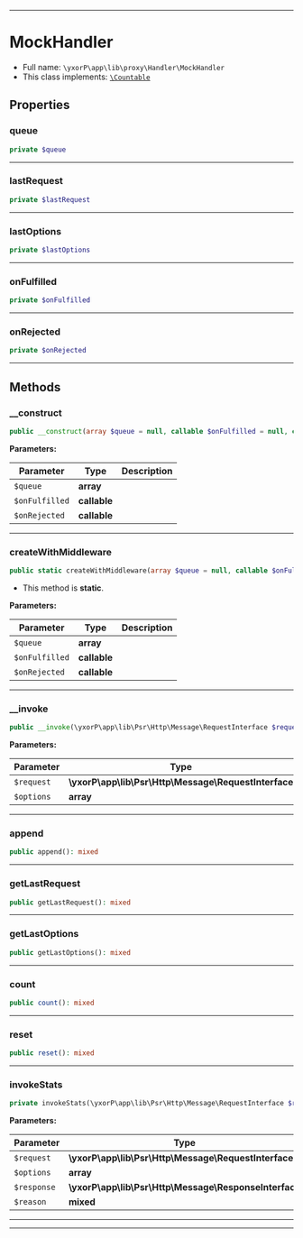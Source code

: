 ***

# MockHandler





* Full name: `\yxorP\app\lib\proxy\Handler\MockHandler`
* This class implements:
[`\Countable`](../../../../../Countable.md)



## Properties


### queue



```php
private $queue
```






***

### lastRequest



```php
private $lastRequest
```






***

### lastOptions



```php
private $lastOptions
```






***

### onFulfilled



```php
private $onFulfilled
```






***

### onRejected



```php
private $onRejected
```






***

## Methods


### __construct



```php
public __construct(array $queue = null, callable $onFulfilled = null, callable $onRejected = null): mixed
```








**Parameters:**

| Parameter | Type | Description |
|-----------|------|-------------|
| `$queue` | **array** |  |
| `$onFulfilled` | **callable** |  |
| `$onRejected` | **callable** |  |




***

### createWithMiddleware



```php
public static createWithMiddleware(array $queue = null, callable $onFulfilled = null, callable $onRejected = null): mixed
```



* This method is **static**.




**Parameters:**

| Parameter | Type | Description |
|-----------|------|-------------|
| `$queue` | **array** |  |
| `$onFulfilled` | **callable** |  |
| `$onRejected` | **callable** |  |




***

### __invoke



```php
public __invoke(\yxorP\app\lib\Psr\Http\Message\RequestInterface $request, array $options): mixed
```








**Parameters:**

| Parameter | Type | Description |
|-----------|------|-------------|
| `$request` | **\yxorP\app\lib\Psr\Http\Message\RequestInterface** |  |
| `$options` | **array** |  |




***

### append



```php
public append(): mixed
```











***

### getLastRequest



```php
public getLastRequest(): mixed
```











***

### getLastOptions



```php
public getLastOptions(): mixed
```











***

### count



```php
public count(): mixed
```











***

### reset



```php
public reset(): mixed
```











***

### invokeStats



```php
private invokeStats(\yxorP\app\lib\Psr\Http\Message\RequestInterface $request, array $options, \yxorP\app\lib\Psr\Http\Message\ResponseInterface $response = null, mixed $reason = null): mixed
```








**Parameters:**

| Parameter | Type | Description |
|-----------|------|-------------|
| `$request` | **\yxorP\app\lib\Psr\Http\Message\RequestInterface** |  |
| `$options` | **array** |  |
| `$response` | **\yxorP\app\lib\Psr\Http\Message\ResponseInterface** |  |
| `$reason` | **mixed** |  |




***


***

